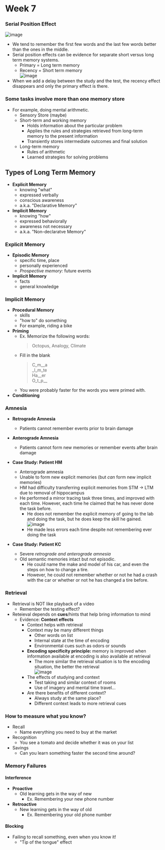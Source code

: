 # Week 7
### Serial Position Effect
![image](https://user-images.githubusercontent.com/66571533/220792920-3471e325-a0b4-4746-b187-e4c0c8f2f359.png)<br>
* We tend to remember the first few words and the last few words better than the ones in the middle.
* Serial position effects can be evidence for separate short versus long term memory systems.
  * Primary = Long term memory
  * Recency = Short term memory<br>
![image](https://user-images.githubusercontent.com/66571533/220793099-7f84c12a-ba95-4e13-9ecd-3d37be1bbed7.png)<br>
* When we add a delay between the study and the test, the recency effect disappears and only the primary effect is there.

### Some tasks involve more than one memory store
* For example, doing mental arithmetic.
  * Sensory Store (maybe)
  * Short-term and working memory
    * Holds information about the particular problem
    * Applies the rules and strategies retrieved from long-term memory to the present information
    * Transiently stores intermediate outcomes and final solution
  * Long-term memory
    * Rules of arithmetic
    * Learned strategies for solving problems

## Types of Long Term Memory
* <strong>Explicit Memory</strong>
  * knowing "what"
  * expressed verbally
  * conscious awareness
  * a.k.a. "Declarative Memory"
* <strong>Implicit Memory</strong>
  * knowing "how"
  * expressed behaviorally
  * awareness not necessary
  * a.k.a. "Non-declaratve Memory"

### Explicit Memory
* <strong>Episodic Memory</strong>
  * specific time, place
  * personally experienced
  * <em>Prospective memory:</em> future events
* <strong>Implicit Memory</strong>
  * facts
  * general knowledge

### Implicit Memory
* <strong>Procedural Memory</strong>
  * skills
  * "how to" do something
  * For example, riding a bike
* <strong>Priming</strong>
  * Ex. Memorize the following words:
    > Octopus, Analogy, Climate
  * Fill in the blank
    > C\_m\_\_a<br>
    > \_l\_m\_te<br>
    > Ha\_\_er<br>
    > O\_t\_p\_\_<br>
  * You were probably faster for the words you were primed with.
* <strong>Conditioning</strong>

### Amnesia
* <strong>Retrograde Amnesia</strong>
  * Patients cannot remember events prior to brain damage
* <strong>Anterograde Amnesia</strong>
  * Patients cannot form new memories or remember events after brain damage<br>

* <strong>Case Study: Patient HM</strong>
  * Anterograde amnesia
  * Unable to form new explicit memories (but <em>can</em> form new implicit memories)
  * HM had difficulty transferring explicit memories from STM -> LTM due to removal of hippocampus
  * He performed a mirror tracing task three times, and improved with each time.  However, each time he claimed that he has never done the task before.
    * He does not remember the explicit memory of going to the lab and doing the task, but he does keep the skill he gained.<br>
    ![image](https://user-images.githubusercontent.com/66571533/220796341-3ffcd842-119d-467d-861d-784954444b8f.png)<br>
    * He made less errors each time despite not remembering ever doing the task

* <strong>Case Study: Patient KC</strong>
  * Severe <em>retrograde and anterograde amnesia</em>
  * Old semantic memories intact but not episodic.
    * He could name the make and model of his car, and even the steps on how to change a tire.
    * However, he could not remember whether or not he had a crash with the car or whether or not he has changed a tire before.

### Retrieval
* Retrieval is NOT like playback of a video
  * Remember the testing effect?
* Reteieval depends on <strong>cues</strong>/hints that help bring information to mind
  * Evidence: <strong>Context effects</strong>
    * Context helps with retrieval
    * Context may be many different things
      * Other words on list
      * Internal state at the time of encoding
      * Environmental cues such as odors or sounds
    * <strong>Encoding specificity principle: </strong> memory is improved when information available at encoding is also available at retrieval
      * The more similar the retrieval situation is to the encoding situation, the better the retrieval<br>
![image](https://user-images.githubusercontent.com/66571533/220798186-ca9b972a-0379-488f-8060-2c955df74b1b.png)<br>
    * The effects of studying and context
      * Test taking and similar context of rooms
      * Use of imagery and mental time travel...
    * Are there benefits of different context?
      * Always study at the same place?
      * Different context leads to more retrieval cues

### How to measure what you know?
* Recall
  * Name everything you need to buy at the market
* Recognition
  * You see a tomato and decide whether it was on your list
* Savings
  * Can you learn something faster the second time around?

### Memory Failures
#### Interference
* <strong>Proactive</strong>
  * Old learning gets in the way of new
    * Ex. Remembering your new phone number
* <strong>Retroactive</strong>
  * New learning gets in the way of old
    * Ex. Remembering your old phone number

#### Blocking
* Failing to recall something, even when you know it!
  * "Tip of the tongue" effect

